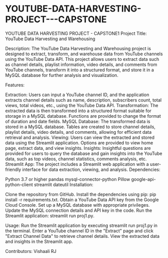 # YOUTUBE-DATA-HARVESTING-PROJECT---CAPSTONE
YOUTUBE DATA HARVESTING PROJECT - CAPSTONE1
Project Title: YouTube Data Harvesting and Warehousing

Description:
The YouTube Data Harvesting and Warehousing project is designed to extract, transform, and warehouse data from YouTube channels using the YouTube Data API. This project allows users to extract data such as channel details, playlist information, video details, and comments from YouTube channels, transform it into a structured format, and store it in a MySQL database for further analysis and visualization.

Features:

Extraction: Users can input a YouTube channel ID, and the application extracts channel details such as name, description, subscribers count, total views, total videos, etc., using the YouTube Data API.
Transformation: The extracted data is then transformed into a structured format suitable for storage in a MySQL database. Functions are provided to change the format of duration and date fields.
MySQL Database: The transformed data is stored in a MySQL database. Tables are created to store channel details, playlist details, video details, and comments, allowing for efficient data retrieval and analysis.
Viewing: Users can view the extracted and stored data using the Streamlit application. Options are provided to view home page, extract data, and view insights.
Insights: Insightful questions are provided for users to query the database and gain insights into the YouTube data, such as top videos, channel statistics, comments analysis, etc.
Streamlit App: The project includes a Streamlit web application with a user-friendly interface for data extraction, viewing, and analysis.
Dependencies:

Python 3.7 or higher
pandas
mysql-connector-python
Pillow
google-api-python-client
streamlit
dateutil
Installation:

Clone the repository from GitHub.
Install the dependencies using pip: pip install -r requirements.txt.
Obtain a YouTube Data API key from the Google Cloud Console.
Set up a MySQL database with appropriate privileges.
Update the MySQL connection details and API key in the code.
Run the Streamlit application: streamlit run proj1.py.

Usage:
Run the Streamlit application by executing streamlit run proj1.py in the terminal.
Enter a YouTube channel ID in the "Extract" page and click "Extract Channel Data" to retrieve channel details.
View the extracted data and insights in the Streamlit app.

Contributors:
Vishaali RJ
